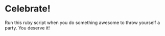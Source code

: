 Celebrate!
=========

Run this ruby script when you do something awesome to throw yourself a party.  You deserve it!
